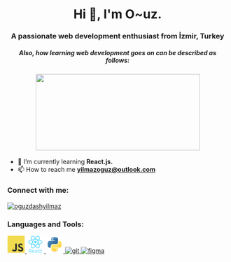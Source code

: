 <h1 align="center">Hi 👋, I'm O~uz.</h1>

<h3 align="center">A passionate web development enthusiast from İzmir, Turkey</h3>
<h5 align="center">Also, how learning web development goes on can be described as follows:</h5>

<p align="center"><img src="https://c.tenor.com/hAhRO9L4gpgAAAAd/the-office-steve-carell.gif" width="375" height="175"></p>

- 🌱 I’m currently learning **React.js.**
- 📫 How to reach me **yilmazoguz@outlook.com**
<h3 align="left">Connect with me:</h3>
<p align="left">
<a href="https://linkedin.com/in/oguzdashyilmaz" target="blank"><img align="center" src="https://raw.githubusercontent.com/rahuldkjain/github-profile-readme-generator/master/src/images/icons/Social/linked-in-alt.svg" alt="oguzdashyilmaz" height="30" width="40" /></a>
</p>
<h3 align="left">Languages and Tools:</h3>
<p align="left"> <a href="https://developer.mozilla.org/en-US/docs/Web/JavaScript" target="_blank" rel="noreferrer"> <img src="https://raw.githubusercontent.com/devicons/devicon/master/icons/javascript/javascript-original.svg" alt="javascript" width="40" height="40"/> </a> <a href="https://reactjs.org/" target="_blank" rel="noreferrer"> <img src="https://raw.githubusercontent.com/devicons/devicon/master/icons/react/react-original-wordmark.svg" alt="react" width="40" height="40"/> </a> <a href="https://www.python.org" target="_blank" rel="noreferrer"> <img src="https://raw.githubusercontent.com/devicons/devicon/master/icons/python/python-original.svg" alt="python" width="40" height="40"/> </a> <a href="https://git-scm.com/" target="_blank" rel="noreferrer"> <img src="https://www.vectorlogo.zone/logos/git-scm/git-scm-icon.svg" alt="git" width="40" height="40"/> </a> <a href="https://www.figma.com/" target="_blank" rel="noreferrer"> <img src="https://www.vectorlogo.zone/logos/figma/figma-icon.svg" alt="figma" width="40" height="40"/> </a> </p>
